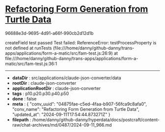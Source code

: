 # [Refactoring Form Generation from Turtle Data](https://claude.ai/chat/04875fae-c5ed-4faa-b907-56fca9c8afa0)

96688e3d-9695-4d91-a66f-990cb2d12d1b

createField test passed
Test failed: ReferenceError: testProcessProperty is not defined
    at runTests (file:///home/danny/github-danny/trans-apps/applications/form-a-matic/src/fam-test.js:26:9)
    at file:///home/danny/github-danny/trans-apps/applications/form-a-matic/src/fam-test.js:36:1

---

* **dataDir** : src/applications/claude-json-converter/data
* **rootDir** : claude-json-converter
* **applicationRootDir** : claude-json-converter
* **tags** : p10.p20.p30.p40.p50
* **done** : false
* **meta** : {
  "conv_uuid": "04875fae-c5ed-4faa-b907-56fca9c8afa0",
  "conv_name": "Refactoring Form Generation from Turtle Data",
  "updated_at": "2024-09-11T17:54:44.873271Z"
}
* **filepath** : /home/danny/github-danny/hyperdata/docs/postcraft/content-raw/chat-archives/md/0487/2024-09-11_966.md